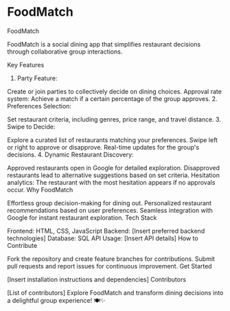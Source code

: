 # FoodMatch

FoodMatch

FoodMatch is a social dining app that simplifies restaurant decisions through collaborative group interactions.

Key Features

1. Party Feature:

Create or join parties to collectively decide on dining choices.
Approval rate system: Achieve a match if a certain percentage of the group approves.
2. Preferences Selection:

Set restaurant criteria, including genres, price range, and travel distance.
3. Swipe to Decide:

Explore a curated list of restaurants matching your preferences.
Swipe left or right to approve or disapprove.
Real-time updates for the group's decisions.
4. Dynamic Restaurant Discovery:

Approved restaurants open in Google for detailed exploration.
Disapproved restaurants lead to alternative suggestions based on set criteria.
Hesitation analytics: The restaurant with the most hesitation appears if no approvals occur.
Why FoodMatch

Effortless group decision-making for dining out.
Personalized restaurant recommendations based on user preferences.
Seamless integration with Google for instant restaurant exploration.
Tech Stack

Frontend: HTML, CSS, JavaScript
Backend: [Insert preferred backend technologies]
Database: SQL
API Usage: [Insert API details]
How to Contribute

Fork the repository and create feature branches for contributions.
Submit pull requests and report issues for continuous improvement.
Get Started

[Insert installation instructions and dependencies]
Contributors

[List of contributors]
Explore FoodMatch and transform dining decisions into a delightful group experience! 🍽️✨

